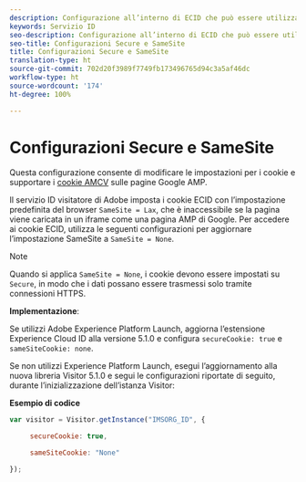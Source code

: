 ```yaml
---
description: Configurazione all’interno di ECID che può essere utilizzata per supportare i cookie AMCV sulle pagine Google AMP.
keywords: Servizio ID
seo-description: Configurazione all’interno di ECID che può essere utilizzata per supportare i cookie AMCV sulle pagine Google AMP.
seo-title: Configurazioni Secure e SameSite
title: Configurazioni Secure e SameSite
translation-type: ht
source-git-commit: 702d20f3989f7749fb173496765d94c3a5af46dc
workflow-type: ht
source-wordcount: '174'
ht-degree: 100%

---
```



# Configurazioni Secure e SameSite

Questa configurazione consente di modificare le impostazioni per i cookie e supportare i [cookie AMCV](../../introduction/cookies.md) sulle pagine Google AMP.

Il servizio ID visitatore di Adobe imposta i cookie ECID con l’impostazione predefinita del browser `SameSite = Lax`, che è inaccessibile se la pagina viene caricata in un iframe come una pagina AMP di Google. Per accedere ai cookie ECID, utilizza le seguenti configurazioni per aggiornare l’impostazione SameSite a `SameSite = None`.

>[!NOTE]
>
>Quando si applica `SameSite = None`, i cookie devono essere impostati su `Secure`, in modo che i dati possano essere trasmessi solo tramite connessioni HTTPS.

**Implementazione**:

Se utilizzi Adobe Experience Platform Launch, aggiorna l’estensione Experience Cloud ID alla versione 5.1.0 e configura `secureCookie: true` e `sameSiteCookie: none`.

Se non utilizzi Experience Platform Launch, esegui l’aggiornamento alla nuova libreria Visitor 5.1.0 e segui le configurazioni riportate di seguito, durante l’inizializzazione dell’istanza Visitor:

**Esempio di codice**

```js
var visitor = Visitor.getInstance("IMSORG_ID", {

     secureCookie: true,

     sameSiteCookie: "None"

});
```
